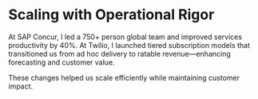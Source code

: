 # Scaling with Operational Rigor

At SAP Concur, I led a 750+ person global team and improved services productivity by 40%. At Twilio, I launched tiered subscription models that transitioned us from ad hoc delivery to ratable revenue—enhancing forecasting and customer value.

These changes helped us scale efficiently while maintaining customer impact.
